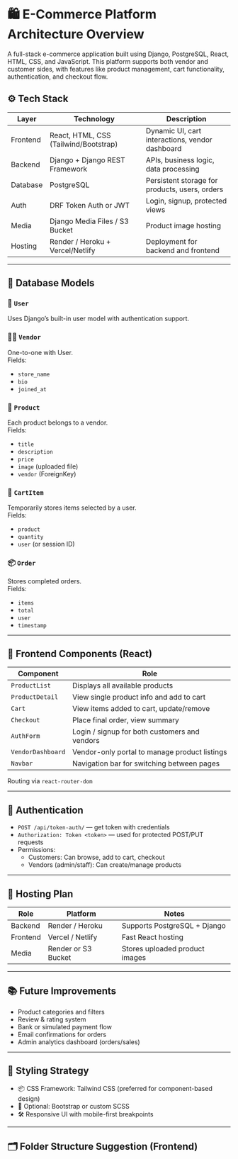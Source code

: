 # 🛍️ E-Commerce Platform Architecture Overview

A full-stack e-commerce application built using Django, PostgreSQL, React, HTML, CSS, and JavaScript. This platform supports both vendor and customer sides, with features like product management, cart functionality, authentication, and checkout flow.



## ⚙️ Tech Stack

| Layer       | Technology                    | Description                                   |
|-------------|-------------------------------|-----------------------------------------------|
| Frontend    | React, HTML, CSS (Tailwind/Bootstrap) | Dynamic UI, cart interactions, vendor dashboard |
| Backend     | Django + Django REST Framework | APIs, business logic, data processing         |
| Database    | PostgreSQL                    | Persistent storage for products, users, orders|
| Auth        | DRF Token Auth or JWT         | Login, signup, protected views                |
| Media       | Django Media Files / S3 Bucket| Product image hosting                         |
| Hosting     | Render / Heroku + Vercel/Netlify| Deployment for backend and frontend           |

---

## 🧱 Database Models

### 👤 `User`  
Uses Django’s built-in user model with authentication support.

### 🧑‍💼 `Vendor`  
One-to-one with User.  
Fields:
- `store_name`
- `bio`
- `joined_at`

### 🛒 `Product`  
Each product belongs to a vendor.  
Fields:
- `title`
- `description`
- `price`
- `image` (uploaded file)
- `vendor` (ForeignKey)

### 🧺 `CartItem`  
Temporarily stores items selected by a user.  
Fields:
- `product`
- `quantity`
- `user` (or session ID)

### 📦 `Order`  
Stores completed orders.  
Fields:
- `items`
- `total`
- `user`
- `timestamp`

---

## 📐 Frontend Components (React)

| Component         | Role                                                   |
|-------------------|--------------------------------------------------------|
| `ProductList`     | Displays all available products                        |
| `ProductDetail`   | View single product info and add to cart               |
| `Cart`            | View items added to cart, update/remove                |
| `Checkout`        | Place final order, view summary                        |
| `AuthForm`        | Login / signup for both customers and vendors          |
| `VendorDashboard` | Vendor-only portal to manage product listings          |
| `Navbar`          | Navigation bar for switching between pages             |

Routing via `react-router-dom`

---

## 🔐 Authentication

- `POST /api/token-auth/` — get token with credentials
- `Authorization: Token <token>` — used for protected POST/PUT requests
- Permissions:
  - Customers: Can browse, add to cart, checkout
  - Vendors (admin/staff): Can create/manage products

---

## 🚀 Hosting Plan

| Role        | Platform     | Notes                          |
|-------------|--------------|--------------------------------|
| Backend     | Render / Heroku | Supports PostgreSQL + Django  |
| Frontend    | Vercel / Netlify | Fast React hosting            |
| Media       | Render or S3 Bucket | Stores uploaded product images  |

---

## 📚 Future Improvements

- Product categories and filters
- Review & rating system
- Bank or simulated payment flow
- Email confirmations for orders
- Admin analytics dashboard (orders/sales)

---

## 🎨 Styling Strategy

- 📦 CSS Framework: Tailwind CSS (preferred for component-based design)
- 🎨 Optional: Bootstrap or custom SCSS
- 🛠️ Responsive UI with mobile-first breakpoints

---

## 🗂️ Folder Structure Suggestion (Frontend)
